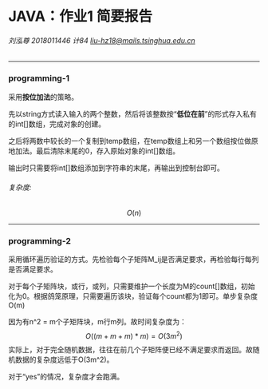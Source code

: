 # JAVA：作业1 简要报告

###### 刘泓尊  2018011446  计84  liu-hz18@mails.tsinghua.edu.cn

------

### programming-1

采用**按位加法**的策略。

先以string方式读入输入的两个整数，然后将该整数按“**低位在前**”的形式存入私有的int[]数组，完成对象的创建。

之后将两数中较长的一个复制到temp数组，在temp数组上和另一个数组按位做原地加法。最后清除末尾的0，存入原始对象的int[]数组。

输出时只需要将int[]数组添加到字符串的末尾，再输出到控制台即可。

###### 复杂度:

$$
O(n)
$$

------

### programming-2

采用循环遍历验证的方式。先检验每个子矩阵M_ij是否满足要求，再检验每行每列是否满足要求。

对于每个子矩阵块，或行，或列，只需要维护一个长度为M的count[]数组，初始化为0。根据鸽笼原理，只需要遍历该块，验证每个count都为1即可。单步复杂度O(m)

因为有n^2 = m个子矩阵块，m行m列。故时间复杂度为：
$$
O((m+m+m)*m) = O(3m^2)
$$
实际上，对于完全随机数据，往往在前几个子矩阵便已经不满足要求而返回。故随机数据的复杂度远低于O(3m^2)。

对于“yes”的情况，复杂度才会跑满。